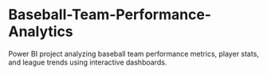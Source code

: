 # Baseball-Team-Performance-Analytics
Power BI project analyzing baseball team performance metrics, player stats, and league trends using interactive dashboards.
